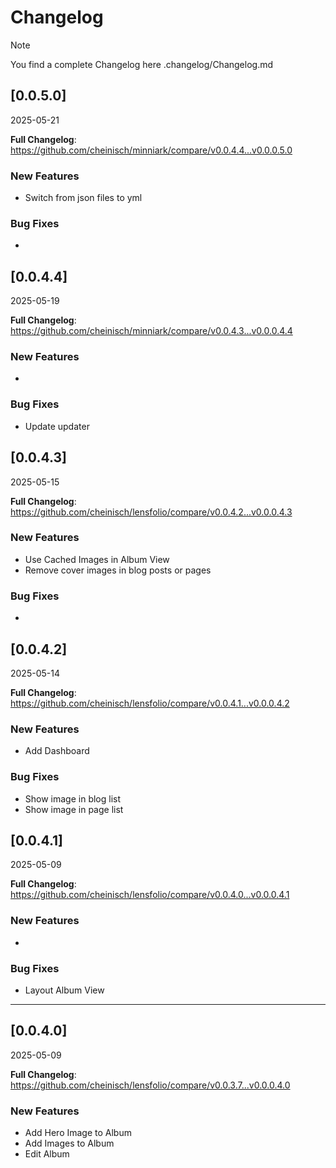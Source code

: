 # Changelog

> [!NOTE]
> You find a complete Changelog here .changelog/Changelog.md

## [0.0.5.0]
2025-05-21

**Full Changelog**: https://github.com/cheinisch/minniark/compare/v0.0.4.4...v0.0.0.5.0

### New Features
- Switch from json files to yml

### Bug Fixes
- 


## [0.0.4.4]
2025-05-19

**Full Changelog**: https://github.com/cheinisch/minniark/compare/v0.0.4.3...v0.0.0.4.4

### New Features
- 

### Bug Fixes
- Update updater


## [0.0.4.3]
2025-05-15

**Full Changelog**: https://github.com/cheinisch/lensfolio/compare/v0.0.4.2...v0.0.0.4.3

### New Features
- Use Cached Images in Album View
- Remove cover images in blog posts or pages

### Bug Fixes
- 

## [0.0.4.2]
2025-05-14

**Full Changelog**: https://github.com/cheinisch/lensfolio/compare/v0.0.4.1...v0.0.0.4.2

### New Features
- Add Dashboard


### Bug Fixes
- Show image in blog list
- Show image in page list

## [0.0.4.1]
2025-05-09

**Full Changelog**: https://github.com/cheinisch/lensfolio/compare/v0.0.4.0...v0.0.0.4.1

### New Features
- 

### Bug Fixes
- Layout Album View

---

## [0.0.4.0]
2025-05-09

**Full Changelog**: https://github.com/cheinisch/lensfolio/compare/v0.0.3.7...v0.0.0.4.0

### New Features
- Add Hero Image to Album
- Add Images to Album
- Edit Album